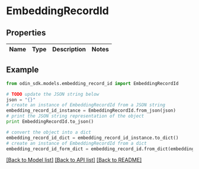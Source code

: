 # EmbeddingRecordId


## Properties

Name | Type | Description | Notes
------------ | ------------- | ------------- | -------------

## Example

```python
from odin_sdk.models.embedding_record_id import EmbeddingRecordId

# TODO update the JSON string below
json = "{}"
# create an instance of EmbeddingRecordId from a JSON string
embedding_record_id_instance = EmbeddingRecordId.from_json(json)
# print the JSON string representation of the object
print EmbeddingRecordId.to_json()

# convert the object into a dict
embedding_record_id_dict = embedding_record_id_instance.to_dict()
# create an instance of EmbeddingRecordId from a dict
embedding_record_id_form_dict = embedding_record_id.from_dict(embedding_record_id_dict)
```
[[Back to Model list]](../README.md#documentation-for-models) [[Back to API list]](../README.md#documentation-for-api-endpoints) [[Back to README]](../README.md)


